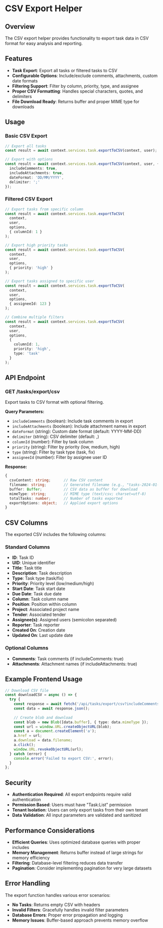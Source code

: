 # CSV Export Helper

## Overview

The CSV export helper provides functionality to export task data in CSV format for easy analysis and reporting.

## Features

- **Task Export**: Export all tasks or filtered tasks to CSV
- **Configurable Options**: Include/exclude comments, attachments, custom date formats
- **Filtering Support**: Filter by column, priority, type, and assignee
- **Proper CSV Formatting**: Handles special characters, quotes, and delimiters
- **File Download Ready**: Returns buffer and proper MIME type for downloads

## Usage

### Basic CSV Export

```typescript
// Export all tasks
const result = await context.services.task.exportToCSV(context, user);

// Export with options
const result = await context.services.task.exportToCSV(context, user, {
  includeComments: true,
  includeAttachments: true,
  dateFormat: 'DD/MM/YYYY',
  delimiter: ';'
});
```

### Filtered CSV Export

```typescript
// Export tasks from specific column
const result = await context.services.task.exportToCSV(
  context, 
  user, 
  options, 
  { columnId: 1 }
);

// Export high priority tasks
const result = await context.services.task.exportToCSV(
  context, 
  user, 
  options, 
  { priority: 'high' }
);

// Export tasks assigned to specific user
const result = await context.services.task.exportToCSV(
  context, 
  user, 
  options, 
  { assigneeId: 123 }
);

// Combine multiple filters
const result = await context.services.task.exportToCSV(
  context, 
  user, 
  options, 
  { 
    columnId: 1, 
    priority: 'high', 
    type: 'task' 
  }
);
```

## API Endpoint

### GET /tasks/export/csv

Export tasks to CSV format with optional filtering.

**Query Parameters:**

- `includeComments` (boolean): Include task comments in export
- `includeAttachments` (boolean): Include attachment names in export
- `dateFormat` (string): Custom date format (default: YYYY-MM-DD)
- `delimiter` (string): CSV delimiter (default: ,)
- `columnId` (number): Filter by task column
- `priority` (string): Filter by priority (low, medium, high)
- `type` (string): Filter by task type (task, fix)
- `assigneeId` (number): Filter by assignee user ID

**Response:**

```typescript
{
  csvContent: string;      // Raw CSV content
  filename: string;        // Generated filename (e.g., "tasks-2024-01-15.csv")
  buffer: Buffer;          // CSV data as buffer for download
  mimeType: string;        // MIME type (text/csv; charset=utf-8)
  totalTasks: number;      // Number of tasks exported
  exportOptions: object;   // Applied export options
}
```

## CSV Columns

The exported CSV includes the following columns:

### Standard Columns
- **ID**: Task ID
- **UID**: Unique identifier
- **Title**: Task title
- **Description**: Task description
- **Type**: Task type (task/fix)
- **Priority**: Priority level (low/medium/high)
- **Start Date**: Task start date
- **Due Date**: Task due date
- **Column**: Task column name
- **Position**: Position within column
- **Project**: Associated project name
- **Tender**: Associated tender
- **Assignee(s)**: Assigned users (semicolon separated)
- **Reporter**: Task reporter
- **Created On**: Creation date
- **Updated On**: Last update date

### Optional Columns
- **Comments**: Task comments (if includeComments: true)
- **Attachments**: Attachment names (if includeAttachments: true)

## Example Frontend Usage

```typescript
// Download CSV file
const downloadCSV = async () => {
  try {
    const response = await fetch('/api/tasks/export/csv?includeComments=true&priority=high');
    const data = await response.json();
    
    // Create blob and download
    const blob = new Blob([data.buffer], { type: data.mimeType });
    const url = window.URL.createObjectURL(blob);
    const a = document.createElement('a');
    a.href = url;
    a.download = data.filename;
    a.click();
    window.URL.revokeObjectURL(url);
  } catch (error) {
    console.error('Failed to export CSV:', error);
  }
};
```

## Security

- **Authentication Required**: All export endpoints require valid authentication
- **Permission Based**: Users must have "Task:List" permission
- **Tenant Isolation**: Users can only export tasks from their own tenant
- **Data Validation**: All input parameters are validated and sanitized

## Performance Considerations

- **Efficient Queries**: Uses optimized database queries with proper includes
- **Memory Management**: Returns buffer instead of large strings for memory efficiency
- **Filtering**: Database-level filtering reduces data transfer
- **Pagination**: Consider implementing pagination for very large datasets

## Error Handling

The export function handles various error scenarios:

- **No Tasks**: Returns empty CSV with headers
- **Invalid Filters**: Gracefully handles invalid filter parameters
- **Database Errors**: Proper error propagation and logging
- **Memory Issues**: Buffer-based approach prevents memory overflow
